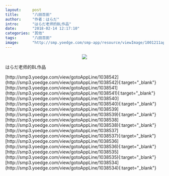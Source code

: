 ```yaml
---
layout:     post
title:      "八田百田"
author:     "作者：はらだ"
intro:      "はらだ老师的BL作品"
date:       "2018-02-14 12:17:10"
categories: "其他"
tags:       "八田百田"
image:      "http://smp.yoedge.com/smp-app/resource/viewImage/1001211appline.png"
---
```

<div style="text-align: center">
<p><img src="http://smp.yoedge.com/smp-app/resource/viewImage/1001211appline.png"/></p>
</div>
<p class="post-meta">
<span>はらだ老师的BL作品</span>
</p>
[http://smp3.yoedge.com/view/gotoAppLine/1038542](http://smp3.yoedge.com/view/gotoAppLine/1038542){:target="_blank"}
[http://smp3.yoedge.com/view/gotoAppLine/1038541](http://smp3.yoedge.com/view/gotoAppLine/1038541){:target="_blank"}
[http://smp3.yoedge.com/view/gotoAppLine/1038540](http://smp3.yoedge.com/view/gotoAppLine/1038540){:target="_blank"}
[http://smp3.yoedge.com/view/gotoAppLine/1038539](http://smp3.yoedge.com/view/gotoAppLine/1038539){:target="_blank"}
[http://smp3.yoedge.com/view/gotoAppLine/1038538](http://smp3.yoedge.com/view/gotoAppLine/1038538){:target="_blank"}
[http://smp3.yoedge.com/view/gotoAppLine/1038537](http://smp3.yoedge.com/view/gotoAppLine/1038537){:target="_blank"}
[http://smp3.yoedge.com/view/gotoAppLine/1038536](http://smp3.yoedge.com/view/gotoAppLine/1038536){:target="_blank"}
[http://smp3.yoedge.com/view/gotoAppLine/1038535](http://smp3.yoedge.com/view/gotoAppLine/1038535){:target="_blank"}
[http://smp3.yoedge.com/view/gotoAppLine/1038534](http://smp3.yoedge.com/view/gotoAppLine/1038534){:target="_blank"}


